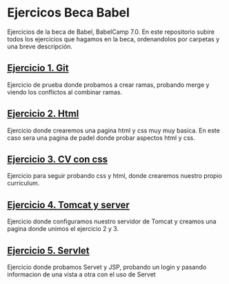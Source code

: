 # Ejercicos Beca Babel


Ejercicios de la beca de Babel, BabelCamp 7.0.
En este repositorio subire todos los ejercicios que hagamos en la beca, ordenandolos por carpetas y una breve descripción.

## [Ejercicio 1. Git](https://github.com/albercha17/Ejercicos-Beca-Babel/tree/master/Ejercicio%201.%20Git)

Ejercicio de prueba donde probamos a crear ramas, probando merge y viendo los conflictos al combinar ramas.

## [Ejercicio 2. Html](https://github.com/albercha17/Ejercicos-Beca-Babel/tree/master/Ejercicio%202.%20Html)

Ejercicio donde crearemos una pagina html y css muy muy basica. En este caso sera una pagina de padel donde probar aspectos html y css.

## [Ejercicio 3. CV con css](https://github.com/albercha17/Ejercicos-Beca-Babel/tree/master/Ejercicio%203.%20CV%20con%20css)

Ejercicio para seguir probando css y html, donde crearemos nuestro propio curriculum.

## [Ejercicio 4. Tomcat y server](https://github.com/albercha17/Ejercicos-Beca-Babel/tree/master/Ejercicio%204%20-%20Tomcat)

Ejercicio donde configuramos nuestro servidor de Tomcat y creamos una pagina donde unimos el ejercicio 2 y 3.

## [Ejercicio 5. Servlet](https://github.com/albercha17/Ejercicos-Beca-Babel/tree/master/Ejercicio%205%20-%20Servlet)

Ejercicio donde probamos Servet y JSP, probando un login y pasando informacion de una vista a otra con el uso de Servet



